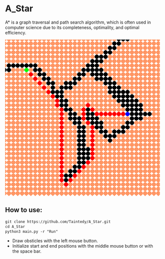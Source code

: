 # A_Star
  A* is a graph traversal and path search algorithm, which is often used in computer science due to its completeness, optimality, and optimal efficiency.
  
![](sample.png)
## How to use:
```
git clone https://github.com/Taintedy/A_Star.git
cd A_Star
python3 main.py -r "Run"
```
- Draw obsticles with the left mouse button.
- Initialize start and end positions with the middle mouse button or with the space bar.

